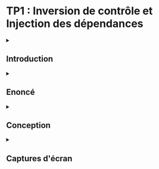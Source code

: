 # TP1 : Inversion de contrôle et Injection des dépendances

<details><summary> <h2>Introduction</h2> </summary>
<b>L’inversion de contrôle</b> (inversion of control, IoC) est un patron d'architecture commun à tous les frameworks (ou cadre de développement et d'exécution). Il fonctionne selon le principe que le flot d'exécution d'un logiciel n'est plus sous le contrôle direct de l'application elle-même mais du framework ou de la couche logicielle sous-jacente.

L’inversion de contrôle est un terme générique. Selon le problème, il existe différentes formes, ou représentation d'IoC, le plus connu étant <i>l'injection de dépendances</i>.

<b>L'injection de dépendances</b> (dependency injection) est un patron de conception permettant, en programmation orientée objet, de découpler les dépendances entre objets.
</details>


<details><summary> <h2>Enoncé</h2> </summary>
Rendre un compte rendu en reprenant l'exemple traité dans les vidéos des deux dernières séances :
<ol>
<li> Créer l'interface IDao</li>
<li> Créer une implémentation de cette interface</li>
<li> Créer l'interface IMetier</li>
<li> Créer une implémentation de cette interface en utilisant le couplage faible</li>
<li> Faire l'injection des dépendances :</li>
<ul>
<li> Par instanciation statique</li>
<li> Par instanciation dynamique</li>
<li>En utilisant le Framework Spring
  <ul>
  <li> Version XML</li>
  <li> Version annotations</li>
  </ul>
</li>
</ul>
</ol>
</details>

<details><summary> <h2>Conception</h2> </summary>
  <img src="assets/conception.PNG"/>
</details>

<details><summary> <h2>Captures d'écran</h2> </summary>
<ol>
<li> Créer l'interface IDao</li>
<img src="assets/IDao.PNG"/>
<li> Créer une implémentation de cette interface</li>
<img src="assets/Dao.PNG"/>
<li> Créer l'interface IMetier</li>
<img src="assets/IMetier.PNG"/>
<li> Créer une implémentation de cette interface en utilisant le couplage faible</li>
<img src="assets/metier.PNG"/>
<li> Faire l'injection des dépendances :</li>
<ul>
<li> Par instanciation statique</li>
<img src="assets/statiqueInst.PNG"/>
<li> Par instanciation dynamique</li>
<b>Fichier</b> <code>config.txt</code><br>
  <img src="assets/conf.PNG"/></br>
<img src="assets/dynamicInst.PNG"/>
<li>En utilisant le Framework Spring
  <ul>
  <li> Version XML</li>
   <b>Fichier</b> <code>applicationContext.xml</code>
  <img src="assets/applicationContext.PNG"/>
  <img src="assets/xmlInst.PNG"/>
  <li> Version annotations</li>
  <img src="assets/AnnotationInst.PNG"/>
  </ul>
</li>
</ul>
</ol>
</details>
